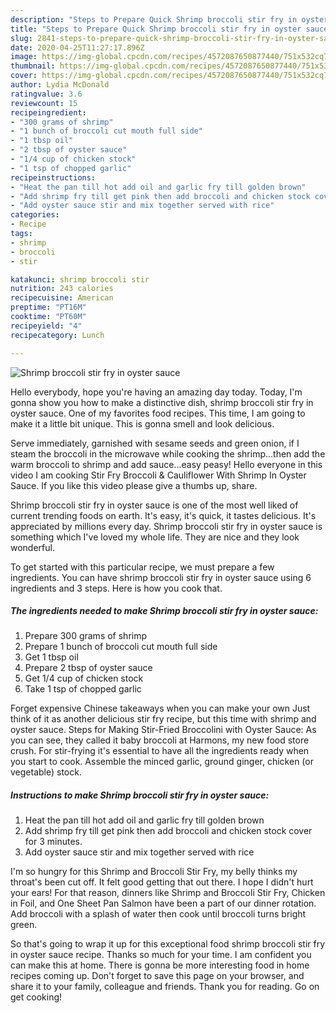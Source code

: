 ```yaml
---
description: "Steps to Prepare Quick Shrimp broccoli stir fry in oyster sauce"
title: "Steps to Prepare Quick Shrimp broccoli stir fry in oyster sauce"
slug: 2841-steps-to-prepare-quick-shrimp-broccoli-stir-fry-in-oyster-sauce
date: 2020-04-25T11:27:17.896Z
image: https://img-global.cpcdn.com/recipes/4572087650877440/751x532cq70/shrimp-broccoli-stir-fry-in-oyster-sauce-recipe-main-photo.jpg
thumbnail: https://img-global.cpcdn.com/recipes/4572087650877440/751x532cq70/shrimp-broccoli-stir-fry-in-oyster-sauce-recipe-main-photo.jpg
cover: https://img-global.cpcdn.com/recipes/4572087650877440/751x532cq70/shrimp-broccoli-stir-fry-in-oyster-sauce-recipe-main-photo.jpg
author: Lydia McDonald
ratingvalue: 3.6
reviewcount: 15
recipeingredient:
- "300 grams of shrimp"
- "1 bunch of broccoli cut mouth full side"
- "1 tbsp oil"
- "2 tbsp of oyster sauce"
- "1/4 cup of chicken stock"
- "1 tsp of chopped garlic"
recipeinstructions:
- "Heat the pan till hot add oil and garlic fry till golden brown"
- "Add shrimp fry till get pink then add broccoli and chicken stock cover for 3 minutes."
- "Add oyster sauce stir and mix together served with rice"
categories:
- Recipe
tags:
- shrimp
- broccoli
- stir

katakunci: shrimp broccoli stir 
nutrition: 243 calories
recipecuisine: American
preptime: "PT16M"
cooktime: "PT60M"
recipeyield: "4"
recipecategory: Lunch

---
```



![Shrimp broccoli stir fry in oyster sauce](https://img-global.cpcdn.com/recipes/4572087650877440/751x532cq70/shrimp-broccoli-stir-fry-in-oyster-sauce-recipe-main-photo.jpg)

Hello everybody, hope you're having an amazing day today. Today, I'm gonna show you how to make a distinctive dish, shrimp broccoli stir fry in oyster sauce. One of my favorites food recipes. This time, I am going to make it a little bit unique. This is gonna smell and look delicious.

Serve immediately, garnished with sesame seeds and green onion, if I steam the broccoli in the microwave while cooking the shrimp…then add the warm broccoli to shrimp and add sauce…easy peasy! Hello everyone in this video I am cooking Stir Fry Broccoli &amp; Cauliflower With Shrimp In Oyster Sauce. If you like this video please give a thumbs up, share.

Shrimp broccoli stir fry in oyster sauce is one of the most well liked of current trending foods on earth. It's easy, it's quick, it tastes delicious. It's appreciated by millions every day. Shrimp broccoli stir fry in oyster sauce is something which I've loved my whole life. They are nice and they look wonderful.


To get started with this particular recipe, we must prepare a few ingredients. You can have shrimp broccoli stir fry in oyster sauce using 6 ingredients and 3 steps. Here is how you cook that.

<!--inarticleads1-->

##### The ingredients needed to make Shrimp broccoli stir fry in oyster sauce:

1. Prepare 300 grams of shrimp
1. Prepare 1 bunch of broccoli cut mouth full side
1. Get 1 tbsp oil
1. Prepare 2 tbsp of oyster sauce
1. Get 1/4 cup of chicken stock
1. Take 1 tsp of chopped garlic


Forget expensive Chinese takeaways when you can make your own Just think of it as another delicious stir fry recipe, but this time with shrimp and oyster sauce. Steps for Making Stir-Fried Broccolini with Oyster Sauce: As you can see, they called it baby broccoli at Harmons, my new food store crush. For stir-frying it&#39;s essential to have all the ingredients ready when you start to cook. Assemble the minced garlic, ground ginger, chicken (or vegetable) stock. 

<!--inarticleads2-->

##### Instructions to make Shrimp broccoli stir fry in oyster sauce:

1. Heat the pan till hot add oil and garlic fry till golden brown
1. Add shrimp fry till get pink then add broccoli and chicken stock cover for 3 minutes.
1. Add oyster sauce stir and mix together served with rice


I&#39;m so hungry for this Shrimp and Broccoli Stir Fry, my belly thinks my throat&#39;s been cut off. It felt good getting that out there. I hope I didn&#39;t hurt your ears! For that reason, dinners like Shrimp and Broccoli Stir Fry, Chicken in Foil, and One Sheet Pan Salmon have been a part of our dinner rotation. Add broccoli with a splash of water then cook until broccoli turns bright green. 

So that's going to wrap it up for this exceptional food shrimp broccoli stir fry in oyster sauce recipe. Thanks so much for your time. I am confident you can make this at home. There is gonna be more interesting food in home recipes coming up. Don't forget to save this page on your browser, and share it to your family, colleague and friends. Thank you for reading. Go on get cooking!

